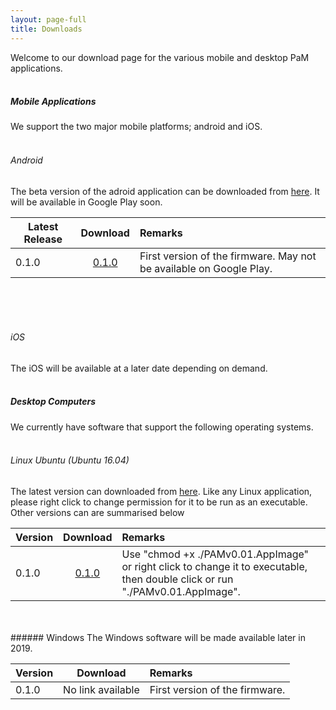 ```yaml
---
layout: page-full
title: Downloads
---
```

Welcome to our download page for the various mobile and desktop PaM applications.
<br/>
<br/>
##### Mobile Applications
We support the two major mobile platforms; android and iOS. 
<br/>
<br/>
###### Android
The beta version of the adroid application can be downloaded from [here](https://drive.google.com/open?id=1xOUCo92LrysmVIF86Wdv-sJvJLurN9aQ "Android build"). It will be available in Google Play soon. 


| Latest Release        | Download     | Remarks  |
| ------------- |:-------------:| :-----|
| 0.1.0      | [0.1.0](https://drive.google.com/open?id=1xOUCo92LrysmVIF86Wdv-sJvJLurN9aQ "v0.1.0") | First version of the firmware. May not be available on Google Play. |


<br/>
<br/>
<br/>

###### iOS
The iOS will be available at a later date depending on demand.
<br/>
<br/>

##### Desktop Computers
We currently have software that support the following operating systems.
<br/>
<br/>
###### Linux Ubuntu (Ubuntu 16.04)
The latest version can downloaded from [here](https://drive.google.com/open?id=1mdGc1Jalov47KuGZ50po8U5Lh9a-PaWz "Linux build"). Like any Linux application, please right click to change permission for it to be run as an executable. Other versions can are summarised below

| Version        | Download     | Remarks  |
| ------------- |:-------------:| :-----|
| 0.1.0      | [0.1.0](https://drive.google.com/open?id=1mdGc1Jalov47KuGZ50po8U5Lh9a-PaWz "v0.1.0") | Use "chmod +x ./PAMv0.01.AppImage" or right click to change it to executable,<br/> then double click or run "./PAMv0.01.AppImage".|

<br/>
<br/>
###### Windows
The Windows software will be made available later in 2019.


| Version        | Download     | Remarks  |
| ------------- |:-------------:| :-----|
| 0.1.0      | No link available | First version of the firmware. |
